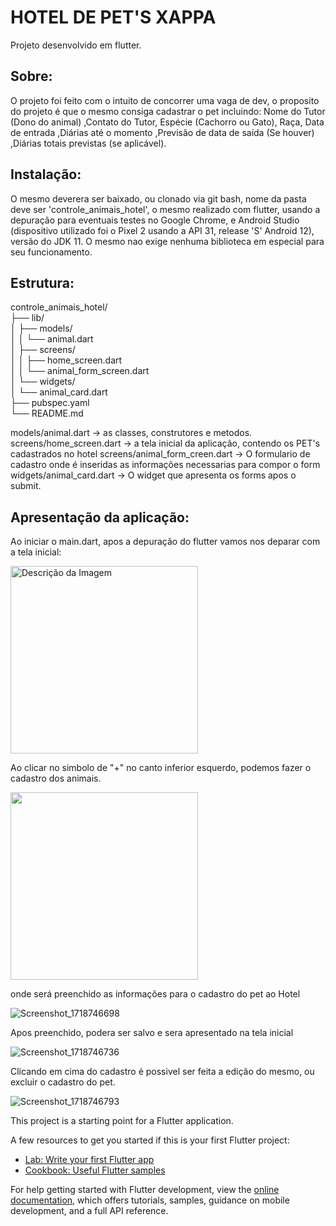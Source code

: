 # HOTEL DE PET'S XAPPA

Projeto desenvolvido em flutter. 

## Sobre:

O projeto foi feito com o intuito de concorrer uma vaga de dev, o proposito do projeto é que o mesmo consiga cadastrar o pet incluindo: Nome do Tutor (Dono do animal) 
,Contato do Tutor, Espécie (Cachorro ou Gato), Raça, Data de entrada ,Diárias até o momento ,Previsão de data de saída (Se houver) ,Diárias totais previstas (se aplicável).

## Instalação: 

O mesmo deverera ser baixado, ou clonado via git bash, nome da pasta deve ser 'controle_animais_hotel', o mesmo realizado com flutter, usando a depuração para eventuais testes no Google
Chrome, e Android Studio (dispositivo utilizado foi o Pixel 2 usando a API 31, release 'S' Android 12), versão do JDK 11. O mesmo nao exige nenhuma biblioteca em especial para seu funcionamento.


## Estrutura:

controle_animais_hotel/ <br />
├── lib/ <br />
│   ├── models/ <br />
│   │   └── animal.dart <br />
│   ├── screens/ <br />
│   │   ├── home_screen.dart <br />
│   │   └── animal_form_screen.dart <br />
│   └── widgets/ <br />
│       └── animal_card.dart <br />
├── pubspec.yaml <br />
└── README.md <br />

models/animal.dart -> as classes, construtores e metodos.
screens/home_screen.dart -> a tela inicial da aplicação, contendo os PET's cadastrados no hotel
screens/animal_form_creen.dart ->  O formulario de cadastro onde é inseridas as informações necessarias para compor o form
widgets/animal_card.dart -> O widget que apresenta os forms apos o submit.


## Apresentação da aplicação:

Ao iniciar o main.dart, apos a depuração do flutter vamos nos deparar com a tela inicial:

<img src="https://github.com/thithirss/controle_animais_hotel/assets/92064189/59c73816-2fa1-449e-ba64-a7490f4b3b49" alt="Descrição da Imagem" width="300">

Ao clicar no simbolo de "+" no canto inferior esquerdo, podemos fazer o cadastro dos animais.

<img src ="https://github.com/thithirss/controle_animais_hotel/assets/92064189/6f9717d4-b6a0-4c6d-90cb-a99b5dc33cc0" width="300">

onde será preenchido as informações para o cadastro do pet ao Hotel

![Screenshot_1718746698](https://github.com/thithirss/controle_animais_hotel/assets/92064189/d0c2156b-ec0d-4dbe-ad15-cf1a660dcc51)

Apos preenchido, podera ser salvo e sera apresentado na tela inicial

![Screenshot_1718746736](https://github.com/thithirss/controle_animais_hotel/assets/92064189/47ae24ad-2f02-4f75-8099-d44709a7b365)

Clicando em cima do cadastro é possivel ser feita a edição do mesmo, ou excluir o cadastro do pet.

![Screenshot_1718746793](https://github.com/thithirss/controle_animais_hotel/assets/92064189/a4c7c405-5969-49fa-80fe-3490891afcc3)


































This project is a starting point for a Flutter application.

A few resources to get you started if this is your first Flutter project:

- [Lab: Write your first Flutter app](https://docs.flutter.dev/get-started/codelab)
- [Cookbook: Useful Flutter samples](https://docs.flutter.dev/cookbook)

For help getting started with Flutter development, view the
[online documentation](https://docs.flutter.dev/), which offers tutorials,
samples, guidance on mobile development, and a full API reference.
